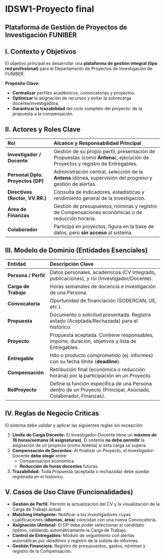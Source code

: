 # IDSW1-Proyecto final

##  Plataforma de Gestión de Proyectos de Investigación FUNIBER

## I. Contexto y Objetivos

El objetivo principal es desarrollar una **plataforma de gestión integral (tipo red profesional)** para el Departamento de Proyectos de Investigación de FUNIBER.

**Propósito Clave:**
* **Centralizar** perfiles académicos, convocatorias y proyectos.
* **Optimizar** la asignación de recursos y evitar la sobrecarga docente/investigadora.
* **Garantizar la trazabilidad** del ciclo completo del proyecto: de la propuesta a la compensación.


## II. Actores y Roles Clave

| Rol | Alcance y Responsabilidad Principal |
| :--- | :--- |
| **Investigador / Docente** | Gestión de su propio perfil, presentación de Propuestas (como **Antena**), ejecución de Proyectos y registro de Entregables. |
| **Personal Dpto. Proyectos (DP)** | Administración central, selección de la **Antena** idónea, supervisión del progreso y gestión de alertas. |
| **Directivos (Rector, VV.RR.)** | Consulta de Indicadores, estadísticas y rendimiento general de la investigación. |
| **Área de Finanzas** | Gestión de presupuestos, nóminas y registro de Compensaciones económicas o de reducción horaria. |
| **Colaborador** | Participa en proyectos, figura en la base de datos, pero **sin acceso** al sistema. |



## III. Modelo de Dominio (Entidades Esenciales)

| Entidad | Descripción Clave |
| :--- | :--- |
| **Persona / Perfil** | Datos personales, académicos (CV integrado, publicaciones), y rol (Investigador/Docente). |
| **Carga de Trabajo** | Horas semanales de docencia e investigación de una Persona. |
| **Convocatoria** | Oportunidad de financiación (SODERCAN, UE, etc.). |
| **Propuesta** | Documento o solicitud presentada. Registra estado (Aceptada/Rechazada) para el histórico. |
| **Proyecto** | Propuesta aceptada. Contiene responsables, importe, duración, objetivos y lista de Entregables. |
| **Entregable** | Hito o producto comprometido (ej. informes) con su fecha límite (**deadline**). |
| **Compensación** | Retribución final (económica o reducción horaria) por la participación en un Proyecto. |
| **RolProyecto** | Define la función específica de una Persona dentro de un Proyecto (Principal, Asociado, Colaborador, Finanzas). |



## IV. Reglas de Negocio Críticas

El sistema debe validar y aplicar las siguientes reglas sin excepción:

1.  **Límite de Carga Docente:** El Investigador-Docente tiene un **máximo de 16 horas/semana (4 asignaturas)**. El sistema **no debe permitir** la asignación de un proyecto (como Antena) si esta carga se supera.
2.  **Compensación de Docentes:** Al finalizar un Proyecto, el Investigador-Docente **debe elegir** entre:
    * Compensación económica.
    * **Reducción de horas docentes** futuras.
3.  **Trazabilidad:** Toda Propuesta (aceptada o rechazada) debe quedar registrada en el histórico.



## V. Casos de Uso Clave (Funcionalidades)

* **Gestión de Perfil:** Permitir la actualización del CV y la visualización de la Carga de Trabajo actual.
* **Matching Inteligente:** Notificar a los Investigadores cuyas cualificaciones (**idiomas, área**) coincidan con una nueva Convocatoria.
* **Asignación (Antena):** El DP debe poder seleccionar al candidato óptimo, validando automáticamente la Carga de Trabajo.
* **Control de Entregables:** Módulo de seguimiento con alertas automáticas por *deadlines* y registro de la subida de informes.
* **Gestión Financiera:** Registro de presupuestos, gastos, nóminas y registro de la Compensación.

